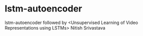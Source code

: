 # lstm-autoencoder
lstm-autoencoder   followed by &lt;Unsupervised Learning of Video Representations using LSTMs>  Nitish Srivastava
